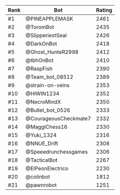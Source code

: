 Rank|Bot|Rating
---|---|---
#1|@PINEAPPLEMASK|2461
#2|@ToromBot|2435
#3|@SlipperiestSeal|2426
#4|@DarkOnBot|2418
#5|@Ghost_HunteR2998|2412
#6|@tbhOnBot|2410
#7|@RaspFish|2390
#8|@Team_bot_08512|2389
#9|@strain-on-veins|2353
#10|@HIWIN1234|2352
#11|@NecroMindX|2350
#12|@Bullet_bot_0526|2333
#13|@CourageousCheckmate7|2332
#14|@MaggiChess16|2330
#15|@Yuki_1324|2316
#16|@NNUE_Drift|2308
#17|@Speeedrunchessgames|2306
#18|@TacticalBot|2267
#19|@ElPeonElectrico|2230
#20|@colinbot|1812
#21|@pawnrobot|1251

